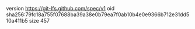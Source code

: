 version https://git-lfs.github.com/spec/v1
oid sha256:79fc18a755f07688ba39a38e0b79ea7f0ab10b4e0e9366b712e31dd510a411b5
size 457
